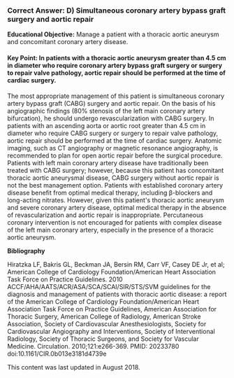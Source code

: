 
### Correct Answer: D) Simultaneous coronary artery bypass graft surgery and aortic repair 

**Educational Objective:** Manage a patient with a thoracic aortic aneurysm and concomitant coronary artery disease.

#### **Key Point:** In patients with a thoracic aortic aneurysm greater than 4.5 cm in diameter who require coronary artery bypass graft surgery or surgery to repair valve pathology, aortic repair should be performed at the time of cardiac surgery.

The most appropriate management of this patient is simultaneous coronary artery bypass graft (CABG) surgery and aortic repair. On the basis of his angiographic findings (80% stenosis of the left main coronary artery bifurcation), he should undergo revascularization with CABG surgery. In patients with an ascending aorta or aortic root greater than 4.5 cm in diameter who require CABG surgery or surgery to repair valve pathology, aortic repair should be performed at the time of cardiac surgery. Anatomic imaging, such as CT angiography or magnetic resonance angiography, is recommended to plan for open aortic repair before the surgical procedure.
Patients with left main coronary artery disease have traditionally been treated with CABG surgery; however, because this patient has concomitant thoracic aortic aneurysmal disease, CABG surgery without aortic repair is not the best management option.
Patients with established coronary artery disease benefit from optimal medical therapy, including β-blockers and long-acting nitrates. However, given this patient's thoracic aortic aneurysm and severe coronary artery disease, optimal medical therapy in the absence of revascularization and aortic repair is inappropriate.
Percutaneous coronary intervention is not encouraged for patients with complex disease of the left main coronary artery, especially in the presence of a thoracic aortic aneurysm.

**Bibliography**

Hiratzka LF, Bakris GL, Beckman JA, Bersin RM, Carr VF, Casey DE Jr, et al; American College of Cardiology Foundation/American Heart Association Task Force on Practice Guidelines. 2010 ACCF/AHA/AATS/ACR/ASA/SCA/SCAI/SIR/STS/SVM guidelines for the diagnosis and management of patients with thoracic aortic disease: a report of the American College of Cardiology Foundation/American Heart Association Task Force on Practice Guidelines, American Association for Thoracic Surgery, American College of Radiology, American Stroke Association, Society of Cardiovascular Anesthesiologists, Society for Cardiovascular Angiography and Interventions, Society of Interventional Radiology, Society of Thoracic Surgeons, and Society for Vascular Medicine. Circulation. 2010;121:e266-369. PMID: 20233780 doi:10.1161/CIR.0b013e3181d4739e

This content was last updated in August 2018.
